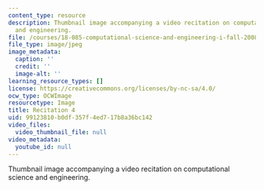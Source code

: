 ```yaml
---
content_type: resource
description: Thumbnail image accompanying a video recitation on computational science
  and engineering.
file: /courses/18-085-computational-science-and-engineering-i-fall-2008/99123810b0df357f4ed717b8a36bc142_r4.jpg
file_type: image/jpeg
image_metadata:
  caption: ''
  credit: ''
  image-alt: ''
learning_resource_types: []
license: https://creativecommons.org/licenses/by-nc-sa/4.0/
ocw_type: OCWImage
resourcetype: Image
title: Recitation 4
uid: 99123810-b0df-357f-4ed7-17b8a36bc142
video_files:
  video_thumbnail_file: null
video_metadata:
  youtube_id: null
---
```

Thumbnail image accompanying a video recitation on computational science and engineering.